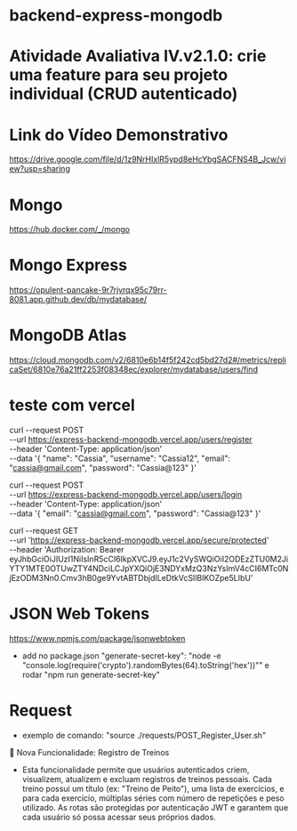 # backend-express-mongodb
# Atividade Avaliativa IV.v2.1.0: crie uma feature para seu projeto individual (CRUD autenticado)

# Link do Vídeo Demonstrativo
https://drive.google.com/file/d/1z9NrHIxlR5ypd8eHcYbgSACFNS4B_Jcw/view?usp=sharing

# Mongo 
https://hub.docker.com/_/mongo

# Mongo Express
https://opulent-pancake-9r7rjvrqx95c79rr-8081.app.github.dev/db/mydatabase/

# MongoDB Atlas
https://cloud.mongodb.com/v2/6810e6b14f5f242cd5bd27d2#/metrics/replicaSet/6810e76a21ff2253f08348ec/explorer/mydatabase/users/find

# teste com vercel
curl --request POST \
  --url https://express-backend-mongodb.vercel.app/users/register \
  --header 'Content-Type: application/json' \
  --data '{
    "name": "Cassia",
    "username": "Cassia12",
    "email": "cassia@gmail.com",
    "password": "Cassia@123"
  }'

curl --request POST \
  --url https://express-backend-mongodb.vercel.app/users/login \
  --header 'Content-Type: application/json' \
  --data '{
    "email": "cassia@gmail.com",
    "password": "Cassia@123"
  }'

curl --request GET \
  --url 'https://express-backend-mongodb.vercel.app/secure/protected' \
  --header 'Authorization: Bearer eyJhbGciOiJIUzI1NiIsInR5cCI6IkpXVCJ9.eyJ1c2VySWQiOiI2ODEzZTU0M2JiYTY1MTE0OTUwZTY4NDciLCJpYXQiOjE3NDYxMzQ3NzYsImV4cCI6MTc0NjEzODM3Nn0.Cmv3hB0ge9YvtABTDbjdILeDtkVcSIlBlKOZpe5LIbU' 


# JSON Web Tokens
https://www.npmjs.com/package/jsonwebtoken
- add no package.json "generate-secret-key": "node -e \"console.log(require('crypto').randomBytes(64).toString('hex'))\"" e rodar "npm run generate-secret-key"

# Request
- exemplo de comando: "source ./requests/POST_Register_User.sh"

📌 Nova Funcionalidade: Registro de Treinos

- Esta funcionalidade permite que usuários autenticados criem, visualizem, atualizem e excluam registros de treinos pessoais. Cada treino possui um título (ex: "Treino de Peito"), uma lista de exercícios, e para cada exercício, múltiplas séries com número de repetições e peso utilizado. As rotas são protegidas por autenticação JWT e garantem que cada usuário só possa acessar seus próprios dados. 